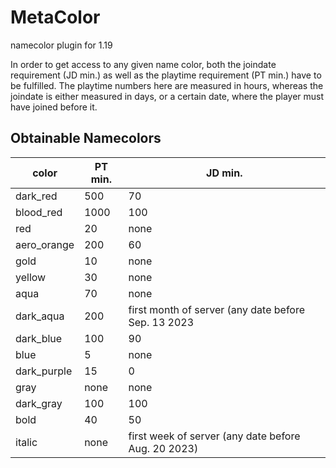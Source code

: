 # MetaColor
namecolor plugin for 1.19

In order to get access to any given name color, both the joindate requirement (JD min.) as well as the playtime requirement (PT min.) have to be fulfilled.
The playtime numbers here are measured in hours, whereas the joindate is either measured in days, or a certain date, where the player must have joined before it.
## Obtainable Namecolors
|color|PT min.|JD min.|
|-----|-------|-------|
|dark_red|500|70|
|blood_red|1000|100|
|red|20|none|
|aero_orange|200|60|
|gold|10|none|
|yellow|30|none|
|aqua|70|none|
|dark_aqua|200|first month of server (any date before Sep. 13 2023|
|dark_blue|100|90|
|blue|5|none|
|dark_purple|15|0|
|gray|none|none|
|dark_gray|100|100|
|bold|40|50|
|italic|none|first week of server (any date before Aug. 20 2023)|
